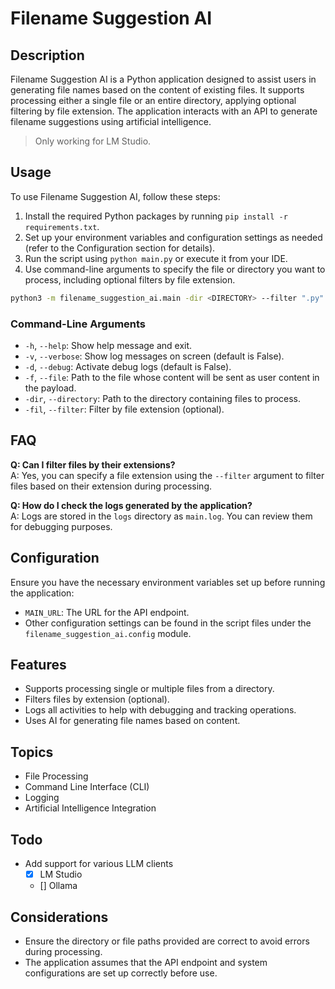  # Filename Suggestion AI

## Description
Filename Suggestion AI is a Python application designed to assist users in generating file names based on the content of existing files. It supports processing either a single file or an entire directory, applying optional filtering by file extension. The application interacts with an API to generate filename suggestions using artificial intelligence.

> Only working for LM Studio.

## Usage
To use Filename Suggestion AI, follow these steps:
1. Install the required Python packages by running `pip install -r requirements.txt`.
2. Set up your environment variables and configuration settings as needed (refer to the Configuration section for details).
3. Run the script using `python main.py` or execute it from your IDE.
4. Use command-line arguments to specify the file or directory you want to process, including optional filters by file extension.

```bash
python3 -m filename_suggestion_ai.main -dir <DIRECTORY> --filter ".py"
```

### Command-Line Arguments
- `-h`, `--help`: Show help message and exit.
- `-v`, `--verbose`: Show log messages on screen (default is False).
- `-d`, `--debug`: Activate debug logs (default is False).
- `-f`, `--file`: Path to the file whose content will be sent as user content in the payload.
- `-dir`, `--directory`: Path to the directory containing files to process.
- `-fil`, `--filter`: Filter by file extension (optional).

## FAQ
**Q: Can I filter files by their extensions?**  
A: Yes, you can specify a file extension using the `--filter` argument to filter files based on their extension during processing.

**Q: How do I check the logs generated by the application?**  
A: Logs are stored in the `logs` directory as `main.log`. You can review them for debugging purposes.

## Configuration
Ensure you have the necessary environment variables set up before running the application:
- `MAIN_URL`: The URL for the API endpoint.
- Other configuration settings can be found in the script files under the `filename_suggestion_ai.config` module.

## Features
- Supports processing single or multiple files from a directory.
- Filters files by extension (optional).
- Logs all activities to help with debugging and tracking operations.
- Uses AI for generating file names based on content.

## Topics
- File Processing
- Command Line Interface (CLI)
- Logging
- Artificial Intelligence Integration

## Todo

- Add support for various LLM clients
    - [x] LM Studio
    - [] Ollama

## Considerations
- Ensure the directory or file paths provided are correct to avoid errors during processing.
- The application assumes that the API endpoint and system configurations are set up correctly before use.
